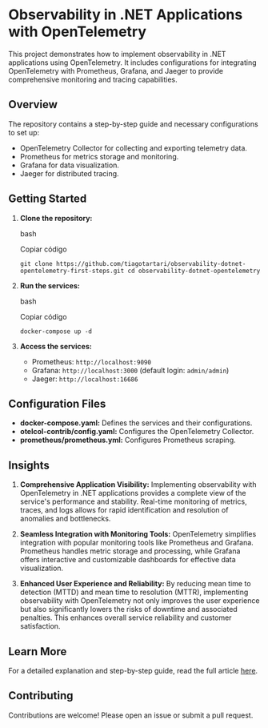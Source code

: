# Observability in .NET Applications with OpenTelemetry

This project demonstrates how to implement observability in .NET applications using OpenTelemetry. It includes configurations for integrating OpenTelemetry with Prometheus, Grafana, and Jaeger to provide comprehensive monitoring and tracing capabilities.

## Overview

The repository contains a step-by-step guide and necessary configurations to set up:

- OpenTelemetry Collector for collecting and exporting telemetry data.
- Prometheus for metrics storage and monitoring.
- Grafana for data visualization.
- Jaeger for distributed tracing.


## Getting Started

1.  **Clone the repository:**
    
    bash
    
    Copiar código
    
    `git clone https://github.com/tiagotartari/observability-dotnet-opentelemetry-first-steps.git
    cd observability-dotnet-opentelemetry` 
    
2.  **Run the services:**
    
    bash
    
    Copiar código
    
    `docker-compose up -d` 
    
3.  **Access the services:**
    
    -   Prometheus: `http://localhost:9090`
    -   Grafana: `http://localhost:3000` (default login: `admin/admin`)
    -   Jaeger: `http://localhost:16686`

## Configuration Files

-   **docker-compose.yaml:** Defines the services and their configurations.
-   **otelcol-contrib/config.yaml:** Configures the OpenTelemetry Collector.
-   **prometheus/prometheus.yml:** Configures Prometheus scraping.

## Insights

1.  **Comprehensive Application Visibility:** Implementing observability with OpenTelemetry in .NET applications provides a complete view of the service's performance and stability. Real-time monitoring of metrics, traces, and logs allows for rapid identification and resolution of anomalies and bottlenecks.
    
2.  **Seamless Integration with Monitoring Tools:** OpenTelemetry simplifies integration with popular monitoring tools like Prometheus and Grafana. Prometheus handles metric storage and processing, while Grafana offers interactive and customizable dashboards for effective data visualization.
    
3.  **Enhanced User Experience and Reliability:** By reducing mean time to detection (MTTD) and mean time to resolution (MTTR), implementing observability with OpenTelemetry not only improves the user experience but also significantly lowers the risks of downtime and associated penalties. This enhances overall service reliability and customer satisfaction.
    

## Learn More

For a detailed explanation and step-by-step guide, read the full article [here](https://tiagotartari.net/observabilidade-em-aplicacoes-dotnet-com-opentelemetry.html).

## Contributing

Contributions are welcome! Please open an issue or submit a pull request.
